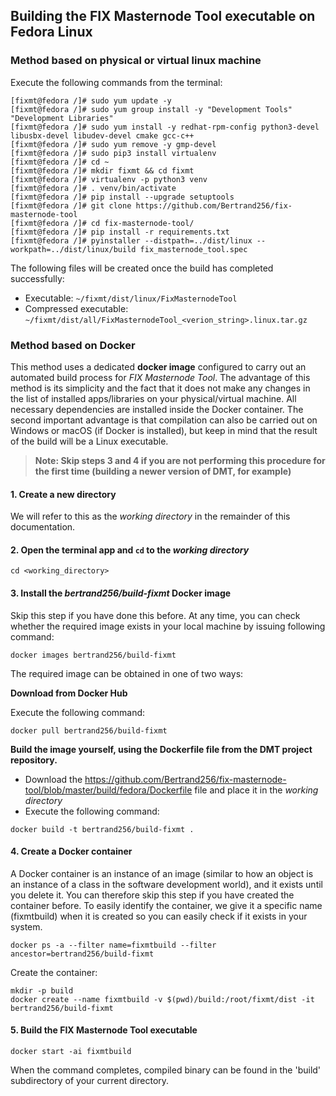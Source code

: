 ## Building the FIX Masternode Tool executable on Fedora Linux

### Method based on physical or virtual linux machine

Execute the following commands from the terminal:

```
[fixmt@fedora /]# sudo yum update -y
[fixmt@fedora /]# sudo yum group install -y "Development Tools" "Development Libraries"
[fixmt@fedora /]# sudo yum install -y redhat-rpm-config python3-devel libusbx-devel libudev-devel cmake gcc-c++
[fixmt@fedora /]# sudo yum remove -y gmp-devel
[fixmt@fedora /]# sudo pip3 install virtualenv
[fixmt@fedora /]# cd ~
[fixmt@fedora /]# mkdir fixmt && cd fixmt
[fixmt@fedora /]# virtualenv -p python3 venv
[fixmt@fedora /]# . venv/bin/activate
[fixmt@fedora /]# pip install --upgrade setuptools
[fixmt@fedora /]# git clone https://github.com/Bertrand256/fix-masternode-tool
[fixmt@fedora /]# cd fix-masternode-tool/
[fixmt@fedora /]# pip install -r requirements.txt
[fixmt@fedora /]# pyinstaller --distpath=../dist/linux --workpath=../dist/linux/build fix_masternode_tool.spec
```

The following files will be created once the build has completed successfully:
* Executable: `~/fixmt/dist/linux/FixMasternodeTool`
* Compressed executable: `~/fixmt/dist/all/FixMasternodeTool_<verion_string>.linux.tar.gz`


### Method based on Docker

This method uses a dedicated **docker image** configured to carry out an automated build process for *FIX Masternode Tool*. The advantage of this method is its simplicity and the fact that it does not make any changes in the list of installed apps/libraries on your physical/virtual machine. All necessary dependencies are installed inside the Docker container. The second important advantage is that compilation can also be carried out on Windows or macOS (if Docker is installed), but keep in mind that the result of the build will be a Linux executable.

> **Note: Skip steps 3 and 4 if you are not performing this procedure for the first time (building a newer version of DMT, for example)**

#### 1. Create a new directory
We will refer to this as the *working directory* in the remainder of this documentation.

#### 2. Open the terminal app and `cd` to the *working directory*

```
cd <working_directory>
```

#### 3. Install the *bertrand256/build-fixmt* Docker image

Skip this step if you have done this before. At any time, you can check whether the required image exists in your local machine by issuing following command:

```
docker images bertrand256/build-fixmt
```

The required image can be obtained in one of two ways:

**Download from Docker Hub**

Execute the following command:

```
docker pull bertrand256/build-fixmt
```

**Build the image yourself, using the Dockerfile file from the DMT project repository.** 

* Download the https://github.com/Bertrand256/fix-masternode-tool/blob/master/build/fedora/Dockerfile file and place it in the *working directory*
* Execute the following command:
```
docker build -t bertrand256/build-fixmt .
```

#### 4. Create a Docker container

A Docker container is an instance of an image (similar to how an object is an instance of a class in the software development world), and it exists until you delete it. You can therefore skip this step if you have created the container before. To easily identify the container, we give it a specific name (fixmtbuild) when it is created so you can easily check if it exists in your system.

```
docker ps -a --filter name=fixmtbuild --filter ancestor=bertrand256/build-fixmt
```
Create the container:

``` 
mkdir -p build
docker create --name fixmtbuild -v $(pwd)/build:/root/fixmt/dist -it bertrand256/build-fixmt
```

#### 5. Build the FIX Masternode Tool executable

```
docker start -ai fixmtbuild
```

When the command completes, compiled binary can be found in the 'build' subdirectory of your current directory.